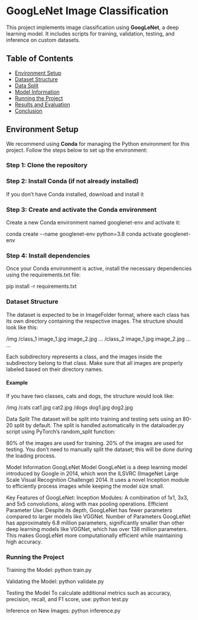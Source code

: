 # GoogLeNet Image Classification

This project implements image classification using **GoogLeNet**, a deep learning model. It includes scripts for training, validation, testing, and inference on custom datasets.

## Table of Contents

- [Environment Setup](#environment-setup)
- [Dataset Structure](#dataset-structure)
- [Data Split](#data-split)
- [Model Information](#model-information)
- [Running the Project](#running-the-project)
- [Results and Evaluation](#results-and-evaluation)
- [Conclusion](#conclusion)

## Environment Setup

We recommend using **Conda** for managing the Python environment for this project. Follow the steps below to set up the environment:

### Step 1: Clone the repository



### Step 2: Install Conda (if not already installed)
If you don’t have Conda installed, download and install it

### Step 3: Create and activate the Conda environment
Create a new Conda environment named googlenet-env and activate it:

conda create --name googlenet-env python=3.8
conda activate googlenet-env

### Step 4: Install dependencies
Once your Conda environment is active, install the necessary dependencies using the requirements.txt file:

pip install -r requirements.txt



### Dataset Structure
The dataset is expected to be in ImageFolder format, where each class has its own directory containing the respective images. The structure should look like this:

/img
    /class_1
        image_1.jpg
        image_2.jpg
        ...
    /class_2
        image_1.jpg
        image_2.jpg
        ...
    ...


Each subdirectory represents a class, and the images inside the subdirectory belong to that class. Make sure that all images are properly labeled based on their directory names.

#### Example
If you have two classes, cats and dogs, the structure would look like:

/img
    /cats
        cat1.jpg
        cat2.jpg
    /dogs
        dog1.jpg
        dog2.jpg



Data Split
The dataset will be split into training and testing sets using an 80-20 split by default. The split is handled automatically in the dataloader.py script using PyTorch’s random_split function:

80% of the images are used for training.
20% of the images are used for testing.
You don’t need to manually split the dataset; this will be done during the loading process.

Model Information
GoogLeNet Model
GoogLeNet is a deep learning model introduced by Google in 2014, which won the ILSVRC (ImageNet Large Scale Visual Recognition Challenge) 2014. It uses a novel Inception module to efficiently process images while keeping the model size small.

Key Features of GoogLeNet:
Inception Modules: A combination of 1x1, 3x3, and 5x5 convolutions, along with max pooling operations.
Efficient Parameter Use: Despite its depth, GoogLeNet has fewer parameters compared to larger models like VGGNet.
Number of Parameters
GoogLeNet has approximately 6.8 million parameters, significantly smaller than other deep learning models like VGGNet, which has over 138 million parameters. This makes GoogLeNet more computationally efficient while maintaining high accuracy.

### Running the Project

Training the Model:
python train.py


Validating the Model:
python validate.py


Testing the Model
To calculate additional metrics such as accuracy, precision, recall, and F1 score, use:
python test.py


Inference on New Images:
python inference.py







